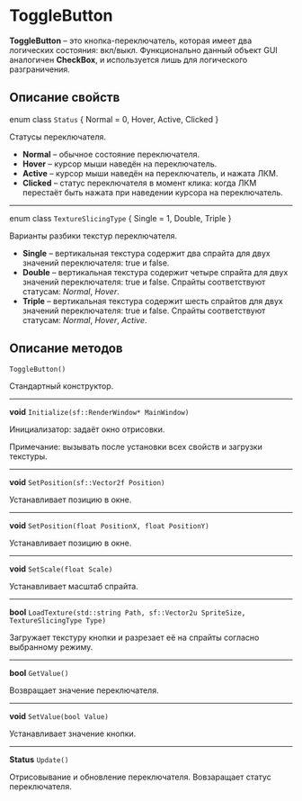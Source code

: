 # ToggleButton
**ToggleButton** – это кнопка-переключатель, которая имеет два логических состояния: вкл/выкл. Функционально данный объект GUI аналогичен **CheckBox**, и используется лишь для логического разграничения.
## Описание свойств

enum class `Status` { Normal = 0, Hover, Active, Clicked }

Статусы переключателя.

* **Normal** – обычное состояние переключателя.
* **Hover** – курсор мыши наведён на переключатель.
* **Active** – курсор мыши наведён на переключатель, и нажата ЛКМ.
* **Clicked** – статус переключателя в момент клика: когда ЛКМ перестаёт быть нажата при наведении курсора на переключатель.
___

enum class `TextureSlicingType` { Single = 1, Double, Triple }

Варианты разбики текстур переключателя.

* **Single** – вертикальная текстура содержит два спрайта для двух значений переключателя: true и false.
* **Double** – вертикальная текстура содержит четыре спрайта для двух значений переключателя: true и false. Спрайты соответствуют статусам: _Normal_, _Hover_.
* **Triple** – вертикальная текстура содержит шесть спрайтов для двух значений переключателя: true и false. Спрайты соответствуют статусам: _Normal_, _Hover_, _Active_.

## Описание методов

`ToggleButton()`

Стандартный конструктор.
___

**void** `Initialize(sf::RenderWindow* MainWindow)`

 Инициализатор: задаёт окно отрисовки. 
 
 Примечание: вызывать после установки всех свойств и загрузки текстуры.
___
**void** `SetPosition(sf::Vector2f Position)`

Устанавливает позицию в окне.
___

**void** `SetPosition(float PositionX, float PositionY)`

Устанавливает позицию в окне.

___

**void** `SetScale(float Scale)`
	
Устанавливает масштаб спрайта.
___
	
**bool** `LoadTexture(std::string Path, sf::Vector2u SpriteSize, TextureSlicingType Type)`

Загружает текстуру кнопки и разрезает её на спрайты согласно выбранному режиму.

___
	
**bool** `GetValue()`

Возвращает значение переключателя.

___
	
**void** `SetValue(bool Value)`

Устанавливает значение кнопки.

___
	
**Status** `Update()`

Отрисовывание и обновление переключателя. Вовзаращает статус переключателя.
	

